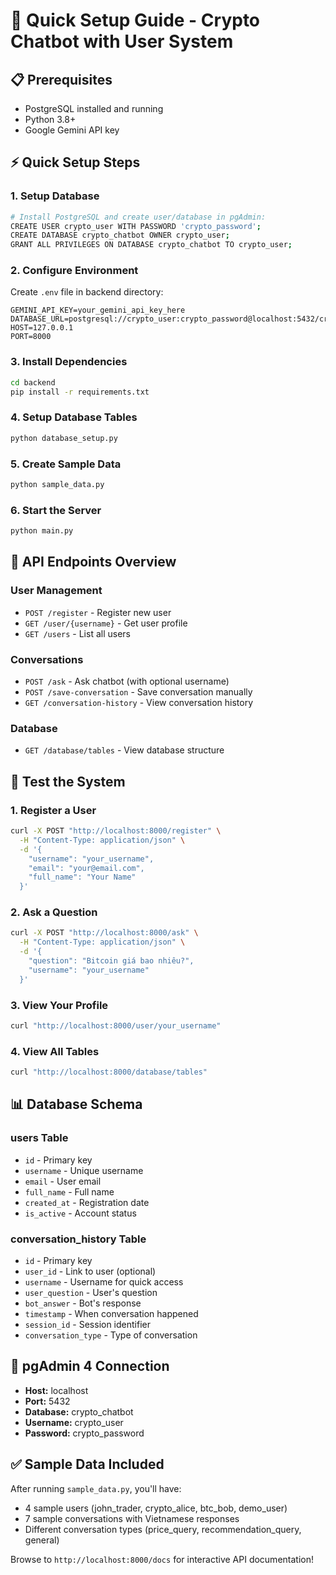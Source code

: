 # 🚀 Quick Setup Guide - Crypto Chatbot with User System

## 📋 Prerequisites
- PostgreSQL installed and running
- Python 3.8+
- Google Gemini API key

## ⚡ Quick Setup Steps

### 1. Setup Database
```bash
# Install PostgreSQL and create user/database in pgAdmin:
CREATE USER crypto_user WITH PASSWORD 'crypto_password';
CREATE DATABASE crypto_chatbot OWNER crypto_user;
GRANT ALL PRIVILEGES ON DATABASE crypto_chatbot TO crypto_user;
```

### 2. Configure Environment
Create `.env` file in backend directory:
```env
GEMINI_API_KEY=your_gemini_api_key_here
DATABASE_URL=postgresql://crypto_user:crypto_password@localhost:5432/crypto_chatbot
HOST=127.0.0.1
PORT=8000
```

### 3. Install Dependencies
```bash
cd backend
pip install -r requirements.txt
```

### 4. Setup Database Tables
```bash
python database_setup.py
```

### 5. Create Sample Data
```bash
python sample_data.py
```

### 6. Start the Server
```bash
python main.py
```

## 🎯 API Endpoints Overview

### User Management
- `POST /register` - Register new user
- `GET /user/{username}` - Get user profile
- `GET /users` - List all users

### Conversations
- `POST /ask` - Ask chatbot (with optional username)
- `POST /save-conversation` - Save conversation manually
- `GET /conversation-history` - View conversation history

### Database
- `GET /database/tables` - View database structure

## 🧪 Test the System

### 1. Register a User
```bash
curl -X POST "http://localhost:8000/register" \
  -H "Content-Type: application/json" \
  -d '{
    "username": "your_username", 
    "email": "your@email.com",
    "full_name": "Your Name"
  }'
```

### 2. Ask a Question
```bash
curl -X POST "http://localhost:8000/ask" \
  -H "Content-Type: application/json" \
  -d '{
    "question": "Bitcoin giá bao nhiêu?",
    "username": "your_username"
  }'
```

### 3. View Your Profile
```bash
curl "http://localhost:8000/user/your_username"
```

### 4. View All Tables
```bash
curl "http://localhost:8000/database/tables"
```

## 📊 Database Schema

### users Table
- `id` - Primary key
- `username` - Unique username
- `email` - User email
- `full_name` - Full name
- `created_at` - Registration date
- `is_active` - Account status

### conversation_history Table  
- `id` - Primary key
- `user_id` - Link to user (optional)
- `username` - Username for quick access
- `user_question` - User's question
- `bot_answer` - Bot's response
- `timestamp` - When conversation happened
- `session_id` - Session identifier
- `conversation_type` - Type of conversation

## 🔧 pgAdmin 4 Connection
- **Host:** localhost
- **Port:** 5432
- **Database:** crypto_chatbot
- **Username:** crypto_user
- **Password:** crypto_password

## ✅ Sample Data Included
After running `sample_data.py`, you'll have:
- 4 sample users (john_trader, crypto_alice, btc_bob, demo_user)
- 7 sample conversations with Vietnamese responses
- Different conversation types (price_query, recommendation_query, general)

Browse to `http://localhost:8000/docs` for interactive API documentation! 